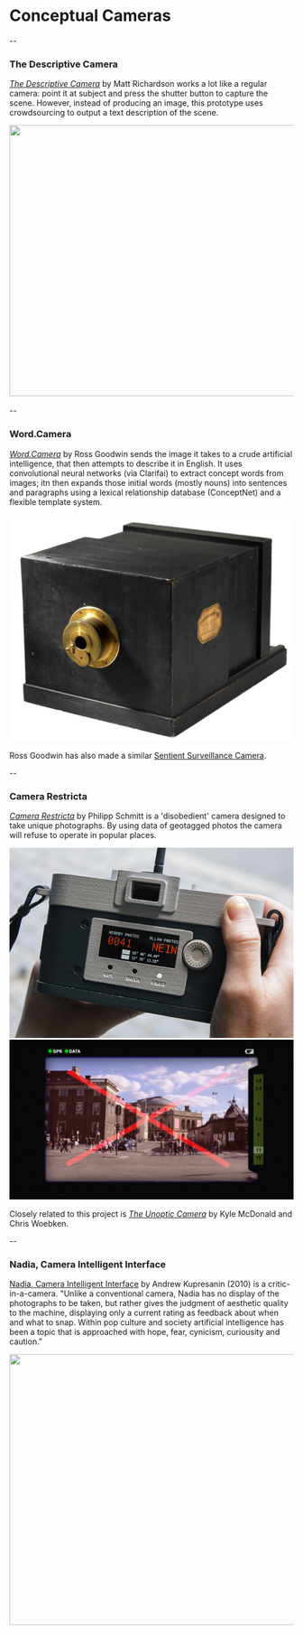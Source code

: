 # Conceptual Cameras

-- 

### The Descriptive Camera

*[The Descriptive Camera](http://mattrichardson.com/Descriptive-Camera/)* by Matt Richardson works a lot like a regular camera: point it at subject and press the shutter button to capture the scene. However, instead of producing an image, this prototype uses crowdsourcing to output a text description of the scene. 

<a href="http://www.youtube.com/watch?feature=player_embedded&v=8vkWb15Uudg" target="_blank"><img src="http://img.youtube.com/vi/8vkWb15Uudg/0.jpg" width="640" height="480" border="0" /></a><br />

--

### Word.Camera

*[Word.Camera](https://word.camera/about)* by Ross Goodwin  sends the image it takes to a crude artificial intelligence, that then attempts to describe it in English. It uses convolutional neural networks (via Clarifai) to extract concept words from images; itn then expands those initial words (mostly nouns) into sentences and paragraphs using a lexical relationship database (ConceptNet) and a flexible template system.

![Word.Camera](images/word-camera.jpg)<br />

Ross Goodwin has also made a similar [Sentient Surveillance Camera](http://motherboard.vice.com/read/sentient-surveillance-camera).

-- 

### Camera Restricta

*[Camera Restricta](http://philippschmitt.com/projects/camera-restricta)* by Philipp Schmitt is a 'disobedient' camera designed to take unique photographs. By using data of geotagged photos the camera will refuse to operate in popular places.

![Camera restricta](images/camera-restricta.jpg)<br />
![Camera restricta](images/restricta-viewfinder.jpg)<br />

Closely related to this project is *[The Unoptic Camera](http://cl.ly/1h2Q0q0h1J32)* by Kyle McDonald and Chris Woebken.

-- 

### Nadia, Camera Intelligent Interface

[Nadia, Camera Intelligent Interface](https://www.youtube.com/watch?v=ColrQao4Hlg) by Andrew Kupresanin (2010) is a critic-in-a-camera. "Unlike a conventional camera, Nadia has no display of the photographs to be taken, but rather gives the judgment of aesthetic quality to the machine, displaying only a current rating as feedback about when and what to snap. Within pop culture and society artificial intelligence has been a topic that is approached with hope, fear, cynicism, curiousity and caution."

<a href="http://www.youtube.com/watch?feature=player_embedded&v=ColrQao4Hlg" target="_blank"><img src="http://img.youtube.com/vi/ColrQao4Hlg/0.jpg" width="640" height="480" border="0" /></a><br />

